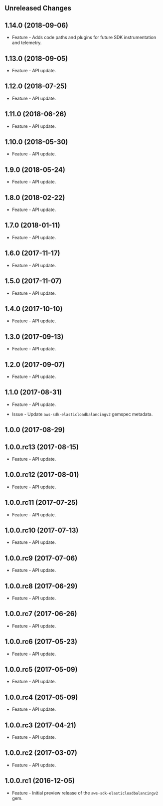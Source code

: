 Unreleased Changes
------------------

1.14.0 (2018-09-06)
------------------

* Feature - Adds code paths and plugins for future SDK instrumentation and telemetry.

1.13.0 (2018-09-05)
------------------

* Feature - API update.

1.12.0 (2018-07-25)
------------------

* Feature - API update.

1.11.0 (2018-06-26)
------------------

* Feature - API update.

1.10.0 (2018-05-30)
------------------

* Feature - API update.

1.9.0 (2018-05-24)
------------------

* Feature - API update.

1.8.0 (2018-02-22)
------------------

* Feature - API update.

1.7.0 (2018-01-11)
------------------

* Feature - API update.

1.6.0 (2017-11-17)
------------------

* Feature - API update.

1.5.0 (2017-11-07)
------------------

* Feature - API update.

1.4.0 (2017-10-10)
------------------

* Feature - API update.

1.3.0 (2017-09-13)
------------------

* Feature - API update.

1.2.0 (2017-09-07)
------------------

* Feature - API update.

1.1.0 (2017-08-31)
------------------

* Feature - API update.

* Issue - Update `aws-sdk-elasticloadbalancingv2` gemspec metadata.

1.0.0 (2017-08-29)
------------------

1.0.0.rc13 (2017-08-15)
------------------

* Feature - API update.

1.0.0.rc12 (2017-08-01)
------------------

* Feature - API update.

1.0.0.rc11 (2017-07-25)
------------------

* Feature - API update.

1.0.0.rc10 (2017-07-13)
------------------

* Feature - API update.

1.0.0.rc9 (2017-07-06)
------------------

* Feature - API update.

1.0.0.rc8 (2017-06-29)
------------------

* Feature - API update.

1.0.0.rc7 (2017-06-26)
------------------

* Feature - API update.

1.0.0.rc6 (2017-05-23)
------------------

* Feature - API update.

1.0.0.rc5 (2017-05-09)
------------------

* Feature - API update.

1.0.0.rc4 (2017-05-09)
------------------

* Feature - API update.

1.0.0.rc3 (2017-04-21)
------------------

* Feature - API update.

1.0.0.rc2 (2017-03-07)
------------------

* Feature - API update.

1.0.0.rc1 (2016-12-05)
------------------

* Feature - Initial preview release of the `aws-sdk-elasticloadbalancingv2` gem.

